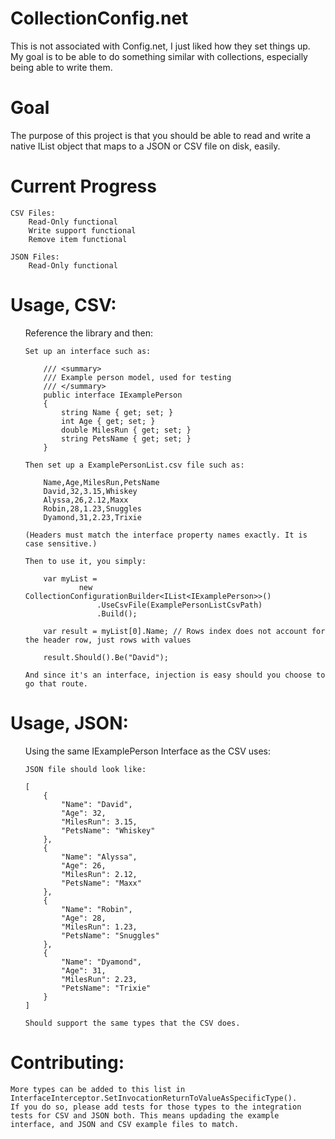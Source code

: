# CollectionConfig.net

This is not associated with Config.net, I just liked how they set things up. My goal is to be able to do something similar with collections, especially being able to write them.

# Goal

The purpose of this project is that you should be able to read and write a native IList<ICustomInterface> object that maps to a JSON or CSV file on disk, easily.

# Current Progress

    CSV Files: 
        Read-Only functional
        Write support functional
        Remove item functional

    JSON Files: 
        Read-Only functional
    

# Usage, CSV: 

<ul>
    Reference the library and then:

    Set up an interface such as:

        /// <summary>
        /// Example person model, used for testing
        /// </summary>
        public interface IExamplePerson
        {
            string Name { get; set; }
            int Age { get; set; }
            double MilesRun { get; set; }
            string PetsName { get; set; }
        }

    Then set up a ExamplePersonList.csv file such as:

        Name,Age,MilesRun,PetsName
        David,32,3.15,Whiskey
        Alyssa,26,2.12,Maxx
        Robin,28,1.23,Snuggles
        Dyamond,31,2.23,Trixie

    (Headers must match the interface property names exactly. It is case sensitive.)

    Then to use it, you simply:

        var myList = 
                new CollectionConfigurationBuilder<IList<IExamplePerson>>()
                    .UseCsvFile(ExamplePersonListCsvPath)
                    .Build();

        var result = myList[0].Name; // Rows index does not account for the header row, just rows with values
        
        result.Should().Be("David");

    And since it's an interface, injection is easy should you choose to go that route.
</ul>

# Usage, JSON:

<ul>
    Using the same IExamplePerson Interface as the CSV uses:

    JSON file should look like:

    [
        {
            "Name": "David",
            "Age": 32,
            "MilesRun": 3.15,
            "PetsName": "Whiskey"
        },
        {
            "Name": "Alyssa",
            "Age": 26,
            "MilesRun": 2.12,
            "PetsName": "Maxx"
        },
        {
            "Name": "Robin",
            "Age": 28,
            "MilesRun": 1.23,
            "PetsName": "Snuggles"
        },
        {
            "Name": "Dyamond",
            "Age": 31,
            "MilesRun": 2.23,
            "PetsName": "Trixie"
        }
    ]

    Should support the same types that the CSV does.
</ul>

# Contributing: 

    More types can be added to this list in InterfaceInterceptor.SetInvocationReturnToValueAsSpecificType(). 
    If you do so, please add tests for those types to the integration tests for CSV and JSON both. This means updading the example interface, and JSON and CSV example files to match.